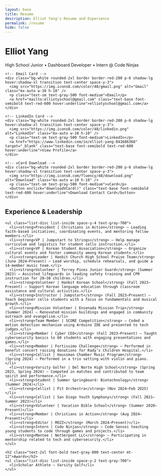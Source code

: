 ```yaml
---
layout: base
title: Resume
description: Elliot Yang's Resume and Experience
permalink: /resume
hide: false
---
```


<div class="bg-gradient-to-br from-blue-50 to-white min-h-screen flex flex-col items-center justify-center p-8 space-y-12">

  <!-- Name + Role -->
  <div class="text-center space-y-1">
    <h1 class="text-3xl font-bold text-gray-800">Elliot Yang</h1>
    <p class="text-lg text-gray-600">High School Junior • Dashboard Developer • Intern @ Code Ninjas</p>
  </div>

  <!-- Contact Blocks -->
  <div class="w-full max-w-3xl grid grid-cols-1 md:grid-cols-3 gap-6">

    <!-- Email Card -->
    <div class="bg-white rounded-2xl border border-red-200 p-6 shadow-lg hover:shadow-xl transition text-center space-y-3">
      <img src="https://img.icons8.com/color/48/gmail.png" alt="Gmail" class="mx-auto w-10 h-10" />
      <p class="text-sm text-gray-500 font-medium">Email</p>
      <a href="mailto:elliotyschool@gmail.com" class="text-base font-semibold text-red-600 hover:underline">elliotyschool@gmail.com</a>
    </div>

    <!-- LinkedIn Card -->
    <div class="bg-white rounded-2xl border border-red-200 p-6 shadow-lg hover:shadow-xl transition text-center space-y-3">
      <img src="https://img.icons8.com/color/48/linkedin.png" alt="LinkedIn" class="mx-auto w-10 h-10" />
      <p class="text-sm text-gray-500 font-medium">LinkedIn</p>
      <a href="https://www.linkedin.com/in/elliot-yang-841686368" target="_blank" class="text-base font-semibold text-red-600 hover:underline">View Profile</a>
    </div>

    <!-- vCard Download -->
    <div class="bg-white rounded-2xl border border-red-200 p-6 shadow-lg hover:shadow-xl transition text-center space-y-3">
      <img src="https://img.icons8.com/fluency/48/download.png" alt="Download" class="mx-auto w-10 h-10" />
      <p class="text-sm text-gray-500 font-medium">vCard</p>
      <button onclick="downloadVCard()" class="text-base font-semibold text-red-600 hover:underline">Download Contact Card</button>
    </div>

  </div>

  <!-- Experience Section -->
  <div class="w-full max-w-4xl mt-16 space-y-8">
    <h2 class="text-2xl font-bold text-gray-800 text-center">Experience & Leadership</h2>

    <ul class="list-disc list-inside space-y-4 text-gray-700">
      <li><strong>President | Christians in Action</strong> – Leading faith-based initiatives, coordinating events, and mentoring fellow members.</li>
      <li><strong>VP | Jumpstart to Strings</strong> – Help manage curriculum and logistics for student cello instruction.</li>
      <li><strong>VP | Korean Student Association</strong> – Organize cultural events and foster community among Korean students.</li>
      <li><strong>Leader | Hanbit Church High School Praise Team</strong> (June 2024–Present) – Lead worship, schedule rehearsals, and guide a 14-member music team.</li>
      <li><strong>Volunteer | Torrey Pines Junior Guard</strong> (Summer 2023) – Assisted lifeguards in leading safety training and CPR instruction for 20–30 children.</li>
      <li><strong>Volunteer | Hanbit Korean School</strong> (Fall 2023–Present) – Support Korean language education through classroom assistance and cultural activities.</li>
      <li><strong>Instructor | Jumpstart</strong> (Fall 2023–Present) – Teach beginner cello students with a focus on fundamentals and musical growth.</li>
      <li><strong>Mission Volunteer | Ensenada Mission Trip</strong> (Summer 2024) – Renovated mission buildings and engaged in community outreach and evangelism.</li>
      <li><strong>Team Member | SCORE Competition</strong> – Coded a motion detection mechanism using Arduino IDE and presented to tech judges.</li>
      <li><strong>Member | Cyber CEO</strong> (Fall 2023–Present) – Taught cybersecurity basics to 60 students with engaging presentations and games.</li>
      <li><strong>Member | Fortissimo Challenge</strong> – Performed in benefit concert raising donations for Rady’s Children Hospital.</li>
      <li><strong>Cellist | Haussman Chamber Music Program</strong> (Spring 2024) – Performed in a trio setting with violin and piano.</li>
      <li><strong>Varsity Golfer | Del Norte High School</strong> (Spring 2023, Spring 2024) – Competed in matches and contributed to team spirit and performance.</li>
      <li><strong>Student | Summer Springboard: Biotechnology</strong> (Summer 2024)</li>
      <li><strong>Cellist | Pit Orchestra</strong> (Nov 2024–Feb 2025)</li>
      <li><strong>Cellist | San Diego Youth Symphony</strong> (Fall 2021–Summer 2023)</li>
      <li><strong>Volunteer | Vacation Bible School</strong> (Summer 2020–Present)</li>
      <li><strong>Member | Christians in Action</strong> (Aug 2024–Present)</li>
      <li><strong>Editor | MOZZ</strong> (March 2024–Present)</li>
      <li><strong>Intern | Code Ninjas</strong> – Code Sensei teaching young students to code through games and projects.</li>
      <li><strong>Mentee | NetSerpent LLC</strong> – Participating in mentorship related to tech and cybersecurity.</li>
    </ul>

    <h2 class="text-2xl font-bold text-gray-800 text-center mt-12">Awards</h2>
    <ul class="list-disc list-inside space-y-2 text-gray-700">
      <li>Scholar Athlete – Varsity Golf</li>
    </ul>
  </div>
</div>

<script>
function downloadVCard() {
  const vCardData = `BEGIN:VCARD
VERSION:3.0
FN:Elliot Yang
EMAIL:elliotyschool@gmail.com
TEL:+18583109480
URL:https://ellioty15.github.io/Elliot_2025/resume
NOTE:High school junior | Dashboard Developer | Intern at Code Ninjas
END:VCARD`;
  const blob = new Blob([vCardData], { type: 'text/vcard' });
  const url = window.URL.createObjectURL(blob);
  const a = document.createElement('a');
  a.href = url;
  a.download = 'elliot_yang_contact.vcf';
  document.body.appendChild(a);
  a.click();
  document.body.removeChild(a);
  window.URL.revokeObjectURL(url);
}
</script>
